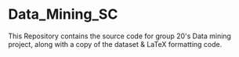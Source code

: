 # Data_Mining_SC
This Repository contains the source code for group 20's Data mining project, along with a copy of the dataset &amp; LaTeX formatting code.
